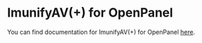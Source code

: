 # ImunifyAV(+) for OpenPanel


You can find documentation for ImunifyAV(+) for OpenPanel [here](https://openpanel.com/docs/admin/security/imunify/).

